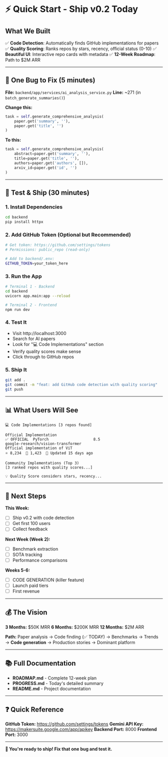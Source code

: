 # ⚡ Quick Start - Ship v0.2 Today

## What We Built

✅ **Code Detection**: Automatically finds GitHub implementations for papers
✅ **Quality Scoring**: Ranks repos by stars, recency, official status (0-10)
✅ **Beautiful UI**: Interactive repo cards with metadata
✅ **12-Week Roadmap**: Path to $2M ARR

---

## 🐛 One Bug to Fix (5 minutes)

**File:** `backend/app/services/ai_analysis_service.py`
**Line:** ~271 (in `batch_generate_summaries()`)

**Change this:**
```python
task = self.generate_comprehensive_analysis(
    paper.get('summary', ''),
    paper.get('title', '')
)
```

**To this:**
```python
task = self.generate_comprehensive_analysis(
    abstract=paper.get('summary', ''),
    title=paper.get('title', ''),
    authors=paper.get('authors', []),
    arxiv_id=paper.get('id', '')
)
```

---

## 🚀 Test & Ship (30 minutes)

### 1. Install Dependencies
```bash
cd backend
pip install httpx
```

### 2. Add GitHub Token (Optional but Recommended)
```bash
# Get token: https://github.com/settings/tokens
# Permissions: public_repo (read-only)

# Add to backend/.env:
GITHUB_TOKEN=your_token_here
```

### 3. Run the App
```bash
# Terminal 1 - Backend
cd backend
uvicorn app.main:app --reload

# Terminal 2 - Frontend
npm run dev
```

### 4. Test It
- Visit http://localhost:3000
- Search for AI papers
- Look for "💻 Code Implementations" section
- Verify quality scores make sense
- Click through to GitHub repos

### 5. Ship It
```bash
git add .
git commit -m "feat: add GitHub code detection with quality scoring"
git push
```

---

## 📊 What Users Will See

```
💻 Code Implementations [3 repos found]

Official Implementation
✅ OFFICIAL  PyTorch                    8.5
google-research/vision-transformer
Official implementation of ViT
⭐ 8,234  🔱 1,423  📅 Updated 15 days ago

Community Implementations (Top 3)
[3 ranked repos with quality scores...]

💡 Quality Score considers stars, recency...
```

---

## 🎯 Next Steps

**This Week:**
- [ ] Ship v0.2 with code detection
- [ ] Get first 100 users
- [ ] Collect feedback

**Next Week (Week 2):**
- [ ] Benchmark extraction
- [ ] SOTA tracking
- [ ] Performance comparisons

**Weeks 5-6:**
- [ ] CODE GENERATION (killer feature)
- [ ] Launch paid tiers
- [ ] First revenue

---

## 💰 The Vision

**3 Months:** $50K MRR
**6 Months:** $200K MRR
**12 Months:** $2M ARR

**Path:** Paper analysis → Code finding (✅ TODAY) → Benchmarks → Trends → **Code generation** → Production stories → Dominant platform

---

## 📚 Full Documentation

- **ROADMAP.md** - Complete 12-week plan
- **PROGRESS.md** - Today's detailed summary
- **README.md** - Project documentation

---

## ❓ Quick Reference

**GitHub Token:** https://github.com/settings/tokens
**Gemini API Key:** https://makersuite.google.com/app/apikey
**Backend Port:** 8000
**Frontend Port:** 3000

---

**🚀 You're ready to ship! Fix that one bug and test it.**
